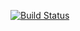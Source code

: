 [![Build Status](https://travis-ci.org/sayotte/iscdhcp.svg?branch=master)](https://travis-ci.org/sayotte/iscdhcp)
